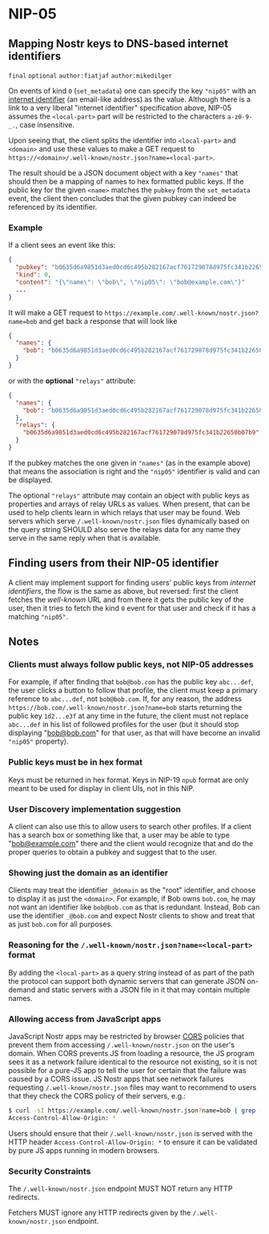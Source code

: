 NIP-05
======

Mapping Nostr keys to DNS-based internet identifiers
----------------------------------------------------

`final` `optional` `author:fiatjaf` `author:mikedilger`

On events of kind `0` (`set_metadata`) one can specify the key `"nip05"` with an [internet identifier](https://datatracker.ietf.org/doc/html/rfc5322#section-3.4.1) (an email-like address) as the value. Although there is a link to a very liberal "internet identifier" specification above, NIP-05 assumes the `<local-part>` part will be restricted to the characters `a-z0-9-_.`, case insensitive.

Upon seeing that, the client splits the identifier into `<local-part>` and `<domain>` and use these values to make a GET request to `https://<domain>/.well-known/nostr.json?name=<local-part>`.

The result should be a JSON document object with a key `"names"` that should then be a mapping of names to hex formatted public keys. If the public key for the given `<name>` matches the `pubkey` from the `set_metadata` event, the client then concludes that the given pubkey can indeed be referenced by its identifier.

### Example

If a client sees an event like this:

```json
{
  "pubkey": "b0635d6a9851d3aed0cd6c495b282167acf761729078d975fc341b22650b07b9",
  "kind": 0,
  "content": "{\"name\": \"bob\", \"nip05\": \"bob@example.com\"}"
  ...
}
```

It will make a GET request to `https://example.com/.well-known/nostr.json?name=bob` and get back a response that will look like

```json
{
  "names": {
    "bob": "b0635d6a9851d3aed0cd6c495b282167acf761729078d975fc341b22650b07b9"
  }
}
````

or with the **optional** `"relays"` attribute:

```json
{
  "names": {
    "bob": "b0635d6a9851d3aed0cd6c495b282167acf761729078d975fc341b22650b07b9"
  },
  "relays": {
    "b0635d6a9851d3aed0cd6c495b282167acf761729078d975fc341b22650b07b9": [ "wss://relay.example.com", "wss://relay2.example.com" ]
  }
}
````

If the pubkey matches the one given in `"names"` (as in the example above) that means the association is right and the `"nip05"` identifier is valid and can be displayed.

The optional `"relays"` attribute may contain an object with public keys as properties and arrays of relay URLs as values. When present, that can be used to help clients learn in which relays that user may be found. Web servers which serve `/.well-known/nostr.json` files dynamically based on the query string SHOULD also serve the relays data for any name they serve in the same reply when that is available.

## Finding users from their NIP-05 identifier

A client may implement support for finding users' public keys from _internet identifiers_, the flow is the same as above, but reversed: first the client fetches the _well-known_ URL and from there it gets the public key of the user, then it tries to fetch the kind `0` event for that user and check if it has a matching `"nip05"`.

## Notes

### Clients must always follow public keys, not NIP-05 addresses

For example, if after finding that `bob@bob.com` has the public key `abc...def`, the user clicks a button to follow that profile, the client must keep a primary reference to `abc...def`, not `bob@bob.com`. If, for any reason, the address `https://bob.com/.well-known/nostr.json?name=bob` starts returning the public key `1d2...e3f` at any time in the future, the client must not replace `abc...def` in his list of followed profiles for the user (but it should stop displaying "bob@bob.com" for that user, as that will have become an invalid `"nip05"` property).

### Public keys must be in hex format

Keys must be returned in hex format. Keys in NIP-19 `npub` format are only meant to be used for display in client UIs, not in this NIP.

### User Discovery implementation suggestion

A client can also use this to allow users to search other profiles. If a client has a search box or something like that, a user may be able to type "bob@example.com" there and the client would recognize that and do the proper queries to obtain a pubkey and suggest that to the user.

### Showing just the domain as an identifier

Clients may treat the identifier `_@domain` as the "root" identifier, and choose to display it as just the `<domain>`. For example, if Bob owns `bob.com`, he may not want an identifier like `bob@bob.com` as that is redundant. Instead, Bob can use the identifier `_@bob.com` and expect Nostr clients to show and treat that as just `bob.com` for all purposes.

### Reasoning for the `/.well-known/nostr.json?name=<local-part>` format

By adding the `<local-part>` as a query string instead of as part of the path the protocol can support both dynamic servers that can generate JSON on-demand and static servers with a JSON file in it that may contain multiple names.

### Allowing access from JavaScript apps

JavaScript Nostr apps may be restricted by browser [CORS][] policies that prevent them from accessing `/.well-known/nostr.json` on the user's domain. When CORS prevents JS from loading a resource, the JS program sees it as a network failure identical to the resource not existing, so it is not possible for a pure-JS app to tell the user for certain that the failure was caused by a CORS issue. JS Nostr apps that see network failures requesting `/.well-known/nostr.json` files may want to recommend to users that they check the CORS policy of their servers, e.g.:

```bash
$ curl -sI https://example.com/.well-known/nostr.json?name=bob | grep -i ^Access-Control
Access-Control-Allow-Origin: *
```

Users should ensure that their `/.well-known/nostr.json` is served with the HTTP header `Access-Control-Allow-Origin: *` to ensure it can be validated by pure JS apps running in modern browsers.

[CORS]: https://developer.mozilla.org/en-US/docs/Web/HTTP/CORS

### Security Constraints

The `/.well-known/nostr.json` endpoint MUST NOT return any HTTP redirects.

Fetchers MUST ignore any HTTP redirects given by the `/.well-known/nostr.json` endpoint.
